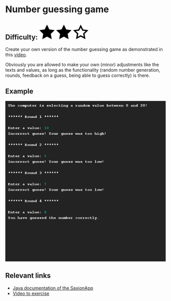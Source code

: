 # Number guessing game
## Difficulty: ![Filled](../resources/star-filled.svg) ![Filled](../resources/star-filled.svg) ![Outlined](../resources/star-outlined.svg) 

Create your own version of the number guessing game as demonstrated in this [video](https://youtu.be/UUmuocVLgBQ). 

Obviously you are allowed to make your own (minor) adjustments like the texts and values, as long as the functionality (random number generation, rounds, feedback on a guess, being able to guess correctly) is there.

## Example
![Example](sample_output.png)

## Relevant links
* [Java documentation of the SaxionApp](https://saxionapp.hboictlab.nl/nl/saxion/app/SaxionApp.html)
* [Video to exercise](https://youtu.be/UUmuocVLgBQ)
